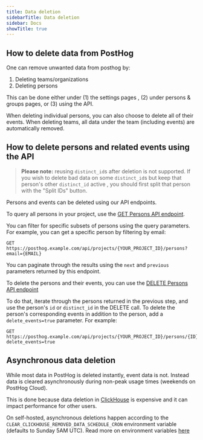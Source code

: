 ```yaml
---
title: Data deletion
sidebarTitle: Data deletion
sidebar: Docs
showTitle: true
---
```


## How to delete data from PostHog

One can remove unwanted data from posthog by:
1. Deleting teams/organizations
2. Deleting persons

This can be done either under (1) the settings pages , (2) under persons & groups pages, or (3) using the API.

When deleting individual persons, you can also choose to delete all of their events. When deleting teams, all data under the team
(including events) are automatically removed.

## How to delete persons and related events using the API

> **Please note:** reusing `distinct_id`s after deletion is not supported. If you wish to delete bad data on some `distinct_id`s but keep that person's other `distinct_id` active , you should first split that person with the "Split IDs" button.

Persons and events can be deleted using our API endpoints. 

To query all persons in your project, use the [GET Persons API endpoint](https://posthog.com/docs/api/persons#get-api-projects-project_id-persons).

You can filter for specific subsets of persons using the query parameters. For example, you can get a specific person by filtering by email:

```
GET https://posthog.example.com/api/projects/{YOUR_PROJECT_ID}/persons?email={EMAIL}
```

You can paginate through the results using the `next` and `previous` parameters returned by this endpoint.

To delete the persons and their events, you can use the [DELETE Persons API endpoint](https://posthog.com/docs/api/persons#delete-api-projects-project_id-persons-id)

To do that, iterate through the persons returned in the previous step, and use the person's `id` or `distinct_id` in the DELETE call. To delete the person's corresponding events in addition to the person, add a `delete_events=true` parameter. For example:

```
GET https://posthog.example.com/api/projects/{YOUR_PROJECT_ID}/persons/{ID}?delete_events=true
```

## Asynchronous data deletion

While most data in PostHog is deleted instantly, event data is not. Instead data is cleared asynchronously during non-peak usage times (weekends on PostHog Cloud).

This is done because data deletion in [ClickHouse](/docs/how-posthog-works/clickhouse) is expensive and it can impact performance for other users.

On self-hosted, asynchronous deletions happen according to the `CLEAR_CLICKHOUSE_REMOVED_DATA_SCHEDULE_CRON` environment variable (defaults to Sunday 5AM UTC). Read more on environment variables [here](/docs/self-host/configure/environment-variables)
